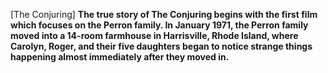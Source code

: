 [The Conjuring]
**The true story of The Conjuring begins with the first film which focuses on the Perron family. In January 1971, the Perron family moved into a 14-room farmhouse in Harrisville, Rhode Island, where Carolyn, Roger, and their five daughters began to notice strange things happening almost immediately after they moved in.**
